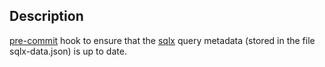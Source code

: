 ## Description

[pre-commit](https://pre-commit.com/) hook to ensure that the [sqlx](https://crates.io/crates/sqlx) query metadata (stored in the file sqlx-data.json) is up to date.
